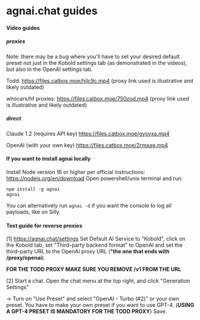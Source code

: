 # agnai.chat guides

#### Video guides

##### proxies

Note: there may be a bug where you'll have to set your desired default preset not just in the Kobold settings tab (as demonstrated in the videos), but also in the OpenAI settings tab.

Todd: https://files.catbox.moe/hilc9c.mp4 (proxy link used is illustrative and likely outdated)

whocars/hf proxies: https://files.catbox.moe/750zod.mp4 (proxy link used is illustrative and likely outdated)

##### direct

Claude 1.2 (requires API key) https://files.catbox.moe/gyoyxa.mp4

OpenAI (with your own key) https://files.catbox.moe/2rmxag.mp4

#### If you want to install agnai locally

Install Node version 16 or higher per official instructions: https://nodejs.org/en/download
Open powershell/unix terminal and run:
```
npm install -g agnai
agnai
```
You can alternatively run `agnai -d` if you want the console to log all payloads, like on Silly.

#### Text guide for reverse proxies

[1] https://agnai.chat/settings Set Default AI Service to "Kobold", click on the Kobold tab, set "Third-party backend format" to OpenAI and set the third-party URL to the OpenAI proxy URL (***the one that ends with /proxy/openai**).

**FOR THE TODD PROXY MAKE SURE YOU REMOVE /v1 FROM THE URL**

[2]  Start a chat. Open the chat menu at the top right, and click "Generation Settings"

-> Turn on "Use Preset" and select "OpenAI - Turbo (#2)" or your own preset. You have to make your own preset if you want to use GPT-4. (**USING A GPT-4 PRESET IS MANDATORY FOR THE TODD PROXY**) Save.